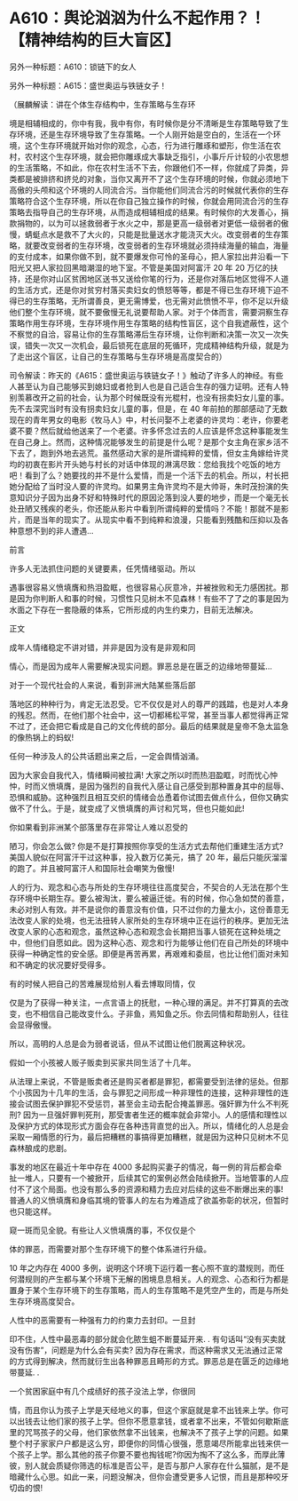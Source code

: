 # A610：舆论汹汹为什么不起作用？！【精神结构的巨大盲区】

另外一种标题：A610：锁链下的女人

另外一种标题：A615：盛世奥运与铁链女子！

（展麟解读：讲在个体生存结构中，生存策略与生存环

境是相辅相成的，你中有我，我中有你，有时候你是分不清晰是生存策略导致了生存环境，还是生存环境导致了生存策略。一个人刚开始是空白的，生活在一个环境，这个生存环境就开始对你的观念，心态，行为进行雕琢和塑形，你生活在农村，农村这个生存环境，就会把你雕琢成大事缺乏指引，小事斤斤计较的小农思想的生活策略，不如此，你在农村生活不下去，你跟他们不一样，你就成了异类，异类都是被排挤和挤兑的对象，当你又离开不了这个生存环境的时候，你就必须地下高傲的头颅和这个环境的人同流合污。当你能他们同流合污的时候就代表你的生存策略符合这个生存环境，所以在你自己独立操作的时候，你就会用同流合污的生存策略去指导自己的生存环境，从而造成相辅相成的结果。有时候你的大发善心，捐款捐物的，以为可以拯救弱者于水火之中，那是更高一级弱者对更低一级弱者的傲慢，蜻蜓点水是救不了大火的，只能是批量送水才能浇灭大火。改变弱者的生存策略，就要改变弱者的生存环境，改变弱者的生存环境就必须持续海量的输血，海量的支付成本，如果你做不到，就不要爆发你可怜的圣母心，把人家拉出井沿看一下阳光又把人家拉回黑暗潮湿的地下室。不管是美国对阿富汗 20 年 20 万亿的扶持，还是你对山区贫困地区送书又送给你笔的行为，还是你对落后地区觉得不人道的生活方式，还是你对贫穷村落买卖妇女的愤怒等等，都是不得已生存环境下迫不得已的生存策略，无所谓善良，更无需博爱，也无需对此愤愤不平，你不足以升级他们整个生存环境，就不要傲慢无礼说要帮助人家。对于个体而言，需要洞察生存策略作用生存环境，生存环境作用生存策略的结构性盲区，这个自我遮蔽性，这个不察觉的自洽，容易让你的生存策略滞后生存环境，让你判断和决策一次又一次失误，错失一次又一次机会，最后锁死在底层的死循环，完成精神结构升级，就是为了走出这个盲区，让自己的生存策略与生存环境是高度契合的）

司令解读：昨天的《A615：盛世奥运与铁链女子！》触动了许多人的神经。有些人甚至认为自己能够买到媳妇或者抢到人也是自己适合生存的强力证明。还有人特别羡慕改开之前的社会，认为那个时候既没有光棍村，也没有拐卖妇女儿童的事。先不去深究当时有没有拐卖妇女儿童的事，但是，在 40 年前拍的那部感动了无数现在的青年男女的电影《牧马人》中，村长问娶不上老婆的许灵均：老许，你要老婆不要？然后就给他送来了一个老婆。许多怀念过去的人应该是怀念这种事能发生在自己身上。然而，这种情况能够发生的前提是什么呢？是那个女主角在家乡活不下去了，跑到外地去逃荒。虽然感动大家的是所谓纯粹的爱情，但女主角嫁给许灵均的初衷在影片开头她与村长的对话中体现的淋漓尽致：您给我找个吃饭的地方吧！看到了么？她要找的并不是什么爱情，而是一个活下去的机会。所以，村长把她分配给了当时没人要的许灵均。如果男主角许灵均不是大帅哥，朱时茂扮演的失意知识分子因为出身不好和特殊时代的原因沦落到没人要的地步，而是一个毫无长处丑陋又残疾的老头，你还能从影片中看到所谓纯粹的爱情吗？不能！那就不是影片，而是当年的现实了。从现实中看不到纯粹和浪漫，只能看到残酷和压抑以及各种意想不到的非人遭遇…

前言

许多人无法抓住问题的关键要素，任凭情绪驱动。所以

遇事很容易义愤填膺和热泪盈眶，也很容易心灰意冷，并被挫败和无力感困扰。那是因为你判断人和事的时候，习惯性只见树木不见森林！有些不了了之的事是因为水面之下存在一套隐蔽的体系，它所形成的内生约束力，目前无法解决。

正文

成年人情绪稳定不讲对错，并非是因为没有是非观和同

情心，而是因为成年人需要解决现实问题。罪恶总是在匮乏的边缘地带蔓延…

对于一个现代社会的人来说，看到非洲大陆某些落后部

落地区的种种行为，肯定无法忍受。它不仅仅是对人的尊严的践踏，也是对人本身的残忍。然而，在他们那个社会中，这一切都稀松平常，甚至当事人都觉得再正常不过了，还会把它看成是自己的文化传统的部分。最后的结果就是皇帝不急太监急的像热锅上的蚂蚁!

任何一种涉及人的公共话题出来之后，一定会舆情汹涌。

因为大家会自我代入，情绪瞬间被拉满! 大家之所以时而热泪盈眶，时而忧心忡忡，时而义愤填膺，是因为强烈的自我代入感让自己感受到那种置身其中的屈辱、恐惧和威胁。这种强烈且相互交织的情绪会怂恿着你试图去做点什么，但你又确实做不了什么。于是，就变成了义愤填膺的声讨和咒骂，但也只能如此!

你如果看到非洲某个部落里存在非常让人难以忍受的

陋习，你会怎么做? 你是不是打算按照你享受的生活方式去帮他们重建生活方式? 美国人貌似在阿富汗干过这种事，投入数万亿美元，搞了 20 年，最后只能灰溜溜的跑了。并且被阿富汗人和国际社会嘲笑为傲慢!

人的行为、观念和心态与所处的生存环境往往高度契合，不契合的人无法在那个生存环境中长期生存。要么被淘汰，要么被逼迁徙。有的时候，你心急如焚的善意，未必对别人有效。并不是说你的善意没有价值，只不过你的力量太小，这份善意无法改变人家的处境，也无法扭转人家所处的生存环境中正在运行的秩序。更加无法改变人家的心态和观念，虽然这种心态和观念会长期把当事人锁死在这种处境之中，但他们自愿如此。因为这种心态、观念和行为能够让他们在自己所处的环境中获得一种确定性的安全感。即便是再苦再累，再艰难和委屈，也比让他们面对未知和不确定的状况要好受得多。

有的时候人把自己的苦难展现给别人看去博取同情，仅

仅是为了获得一种关注，一点言语上的抚慰，一种心理的满足。并不打算真的去改变，也不相信自己能改变什么。子非鱼，焉知鱼之乐。你去同情和帮助别人，往往会显得傲慢。

所以，高明的人总是会为弱者说话，但从不试图让他们脱离这种状况。

假如一个小孩被人贩子贩卖到买家共同生活了十几年。

从法理上来说，不管是贩卖者还是购买者都是罪犯，都需要受到法律的惩处。但那个小孩因为十几年的生活，会与罪犯之间形成一种非理性的连接，这种非理性的连接会试图去保护罪犯不受惩罚，甚至会主动去配合掩盖罪恶。强奸罪为什么不判死刑? 因为一旦强奸罪判死刑，那受害者生还的概率就会非常小。人的感情和理性以及保护方式的体现形式方面会存在各种违背直觉的出入。所以，情绪化的人总是会采取一厢情愿的行为，最后把糟糕的事搞得更加糟糕，就是因为这种只见树木不见森林酿成的悲剧。

事发的地区在最近十年中存在 4000 多起购买妻子的情况，每一例的背后都会牵扯一堆人，只要有一个被掀开，后续其它的案例必然会陆续掀开。当地管事的人应付不了这个局面。也没有那么多的资源和精力去应对后续的这些不断爆出来的事! 普通人的义愤填膺和身临其境的管事人的左右为难造成了欲盖弥彰的状况，但暂时也只能这样。

窥一斑而见全貌。有些让人义愤填膺的事，不仅仅是个

体的罪恶，而需要对那个生存环境下的整个体系进行升级。

10 年之内存在 4000 多例，说明这个环境下运行着一套心照不宣的潜规则，而任何潜规则的产生都与某个环境下无解的困境息息相关。人的观念、心态和行为都是置身于某个生存环境下的生存策略，而人的生存策略不是凭空产生的，而是与所处生存环境高度契合。

人性中的恶需要有一种强有力的约束力去封印。一旦封

印不住，人性中最恶毒的部分就会化脓生蛆不断蔓延开来. . 有句话叫“没有买卖就没有伤害”，问题是为什么会有买卖? 因为存在需求，而这种需求又无法通过正常的方式得到解决，然而就衍生出各种罪恶且畸形的方式。罪恶总是在匮乏的边缘地带蔓延. .

一个贫困家庭中有几个成绩好的孩子没法上学，你很同

情，而且你认为孩子上学是天经地义的事，但这个家庭就是拿不出钱来上学。你可以出钱去让他们家的孩子上学。但你不愿意拿钱，或者拿不出来，不管如何歇斯底里的咒骂孩子的父母，他们家依然拿不出钱来，也解决不了孩子上学的问题。如果整个村子家家户户都是这么穷，即便你的同情心很强，愿意竭尽所能拿出钱来供一个孩子上学。那么其他的孩子你要不要也掏钱呢?你因为掏不了这么多，而厚此薄彼，别人就会质疑你筛选的标准是否公平，是否与那户人家存在什么猫腻，是不是暗藏什么心思。如此一来，问题没解决，但你会遭受更多人记恨，而且是那种咬牙切齿的恨!